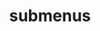 ---
layout: page
title: submenus
nav: false
nav_order: 4
dropdown: true
children:
  - title: people
    permalink: /people/
  - title: divider
  - title: Publications
    permalink: /publications/
  - title: divider
  - title: projects
    permalink: /projects/
  - title: divider
  - title: blog
    permalink: /blog/
---
